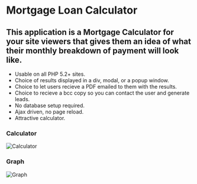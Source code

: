 # Mortgage Loan Calculator
This application is a Mortgage Calculator for your site viewers that gives them an idea of what their monthly breakdown of payment will look like.
---

  - Usable on all PHP 5.2+ sites.
  - Choice of results displayed in a div, modal, or a popup window.
  - Choice to let users recieve a PDF emailed to them with the results.
  - Choice to recieve a bcc copy so you can contact the user and generate leads.
  - No database setup required.
  - Ajax driven, no page reload.
  - Attractive calculator.

### Calculator
![Calculator](imgs/calculator.jpg)

### Graph
![Graph](imgs/graph.jpg)